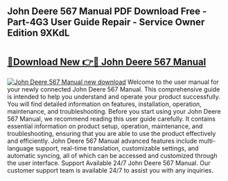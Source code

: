 ## John Deere 567 Manual PDF Download Free - Part-4G3 User Guide Repair - Service Owner Edition 9XKdL

# <h2><a href="http://bc87263.oget.top/?id=John+Deere+567+Manual">🔗Download New 👉🔴 John Deere 567 Manual</a></h2>

[![John Deere 567 Manual new download](https://i.imgur.com/5g1atiW.png)](http://bc87263.oget.top/?id=John+Deere+567+Manual)
Welcome to the user manual for your newly connected John Deere 567 Manual. This comprehensive guide is intended to help you understand and operate your product successfully. You will find detailed information on features, installation, operation, maintenance, and troubleshooting. Before you start using your John Deere 567 Manual, we recommend reading this user guide carefully. It contains essential information on product setup, operation, maintenance, and troubleshooting, ensuring that you are able to use the product effectively and efficiently. John Deere 567 Manual advanced features include multi-language support, real-time translation, customizable settings, and automatic syncing, all of which can be accessed and customized through the user interface. Support Available 24/7 John Deere 567 Manual. Our customer support team is available 24/7 to assist you with any inquiries.
